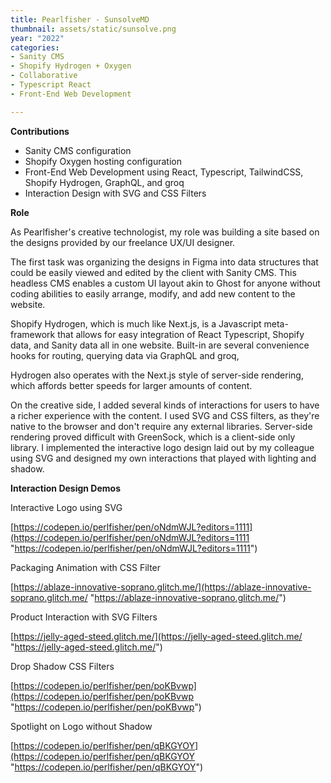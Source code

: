 ```yaml
---
title: Pearlfisher - SunsolveMD
thumbnail: assets/static/sunsolve.png
year: "2022"
categories:
- Sanity CMS
- Shopify Hydrogen + Oxygen
- Collaborative
- Typescript React
- Front-End Web Development

---
```

**Contributions**

* Sanity CMS configuration
* Shopify Oxygen hosting configuration
* Front-End Web Development using React, Typescript, TailwindCSS, Shopify Hydrogen, GraphQL, and groq
* Interaction Design with SVG and CSS Filters

**Role**

As Pearlfisher's creative technologist, my role was building a site based on the designs provided by our freelance UX/UI designer.  

The first task was organizing the designs in Figma into data structures that could be easily viewed and edited by the client with Sanity CMS.  This headless CMS enables a custom UI layout akin to Ghost for anyone without coding abilities to easily arrange, modify, and add new content to the website.  

Shopify Hydrogen, which is much like Next.js, is a Javascript meta-framework that allows for easy integration of React Typescript, Shopify data, and Sanity data all in one website. Built-in are several convenience hooks for routing, querying data via GraphQL and groq, 

Hydrogen also operates with the Next.js style of server-side rendering, which affords better speeds for larger amounts of content.  

On the creative side, I added several kinds of interactions for users to have a richer experience with the content.  I used SVG and CSS filters, as they're native to the browser and don't require any external libraries.  Server-side rendering proved difficult with GreenSock, which is a client-side only library.  I implemented the interactive logo design laid out by my colleague using SVG and designed my own interactions that played with lighting and shadow.

**Interaction Design Demos**

Interactive Logo using SVG

[https://codepen.io/perlfisher/pen/oNdmWJL?editors=1111](https://codepen.io/perlfisher/pen/oNdmWJL?editors=1111 "https://codepen.io/perlfisher/pen/oNdmWJL?editors=1111")

Packaging Animation with CSS Filter

[https://ablaze-innovative-soprano.glitch.me/](https://ablaze-innovative-soprano.glitch.me/ "https://ablaze-innovative-soprano.glitch.me/")

Product Interaction with SVG Filters

[https://jelly-aged-steed.glitch.me/](https://jelly-aged-steed.glitch.me/ "https://jelly-aged-steed.glitch.me/")

Drop Shadow CSS Filters

[https://codepen.io/perlfisher/pen/poKBvwp](https://codepen.io/perlfisher/pen/poKBvwp "https://codepen.io/perlfisher/pen/poKBvwp")

Spotlight on Logo without Shadow

[https://codepen.io/perlfisher/pen/qBKGYOY](https://codepen.io/perlfisher/pen/qBKGYOY "https://codepen.io/perlfisher/pen/qBKGYOY")